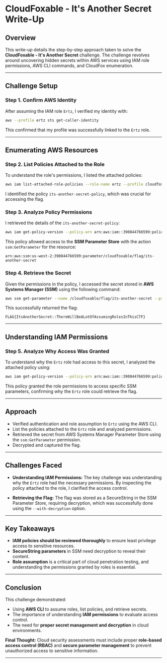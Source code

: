 
# CloudFoxable - It's Another Secret Write-Up

## Overview

This write-up details the step-by-step approach taken to solve the **CloudFoxable - It's Another Secret** challenge. The challenge revolves around uncovering hidden secrets within AWS services using IAM role permissions, AWS CLI commands, and CloudFox enumeration.

---

## Challenge Setup

### Step 1. **Confirm AWS Identity**

After assuming the IAM role `Ertz`, I verified my identity with:

```bash
aws --profile ertz sts get-caller-identity
```

This confirmed that my profile was successfully linked to the `Ertz` role.

---

## Enumerating AWS Resources

### Step 2. **List Policies Attached to the Role**

To understand the role's permissions, I listed the attached policies:

```bash
aws iam list-attached-role-policies --role-name ertz --profile cloudfoxable
```

I identified the policy `its-another-secret-policy`, which was crucial for accessing the flag.

### Step 3. **Analyze Policy Permissions**

I retrieved the details of the `its-another-secret-policy`:

```bash
aws iam get-policy-version --policy-arn arn:aws:iam::390844766599:policy/its-another-secret-policy --version-id v1 --profile cloudfoxable
```

This policy allowed access to the **SSM Parameter Store** with the action `ssm:GetParameter` for the resource:

```
arn:aws:ssm:us-west-2:390844766599:parameter/cloudfoxable/flag/its-another-secret
```

### Step 4. **Retrieve the Secret**

Given the permissions in the policy, I accessed the secret stored in **AWS Systems Manager (SSM)** using the following command:

```bash
aws ssm get-parameter --name /cloudfoxable/flag/its-another-secret --profile ertz --with-decryption
```

This successfully returned the flag:

```
FLAG{ItsAnotherSecret::ThereWillBeALotOfAssumingRolesInThisCTF}
```

---

## Understanding IAM Permissions

### Step 5. **Analyze Why Access Was Granted**

To understand why the `Ertz` role had access to this secret, I analyzed the attached policy using:

```bash
aws iam get-policy-version --policy-arn arn:aws:iam::390844766599:policy/its-another-secret-policy --version-id v1 --profile cloudfoxable
```

This policy granted the role permissions to access specific SSM parameters, confirming why the `Ertz` role could retrieve the flag.

---

## Approach

- Verified authentication and role assumption to `Ertz` using the AWS CLI.
- List the policies attached to the `Ertz` role and analyzed permissions.
- Retrieved the secret from AWS Systems Manager Parameter Store using the `ssm:GetParameter` permission.
- Decrypted and captured the flag.

---

## Challenges Faced

- **Understanding IAM Permissions:** The key challenge was understanding why the `Ertz` role had the necessary permissions. By inspecting the policy attached to the role, I clarified the access control.

- **Retrieving the Flag:** The flag was stored as a SecureString in the SSM Parameter Store, requiring decryption, which was successfully done using the `--with-decryption` option.

---

## Key Takeaways

- **IAM policies should be reviewed thoroughly** to ensure least privilege access to sensitive resources.
- **SecureString parameters** in SSM need decryption to reveal their content.
- **Role assumption** is a critical part of cloud penetration testing, and understanding the permissions granted by roles is essential.

---

## Conclusion

This challenge demonstrated:

- Using **AWS CLI** to assume roles, list policies, and retrieve secrets.
- The importance of understanding **IAM permissions** to evaluate access control.
- The need for **proper secret management and decryption** in cloud environments.

**Final Thought:** Cloud security assessments must include proper **role-based access control (RBAC)** and **secure parameter management** to prevent unauthorized access to sensitive information.

---
